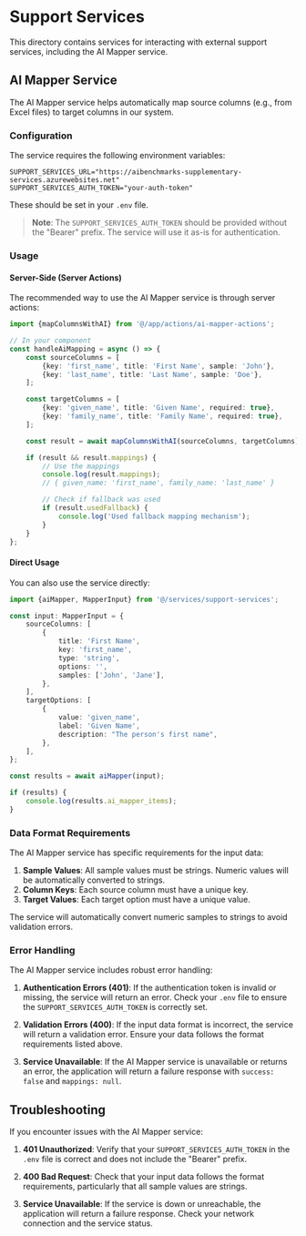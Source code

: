 # Support Services

This directory contains services for interacting with external support services, including the AI Mapper service.

## AI Mapper Service

The AI Mapper service helps automatically map source columns (e.g., from Excel files) to target columns in our system.

### Configuration

The service requires the following environment variables:

```
SUPPORT_SERVICES_URL="https://aibenchmarks-supplementary-services.azurewebsites.net"
SUPPORT_SERVICES_AUTH_TOKEN="your-auth-token"
```

These should be set in your `.env` file.

> **Note**: The `SUPPORT_SERVICES_AUTH_TOKEN` should be provided without the "Bearer" prefix. The service will use it as-is for authentication.

### Usage

#### Server-Side (Server Actions)

The recommended way to use the AI Mapper service is through server actions:

```typescript
import {mapColumnsWithAI} from '@/app/actions/ai-mapper-actions';

// In your component
const handleAiMapping = async () => {
	const sourceColumns = [
		{key: 'first_name', title: 'First Name', sample: 'John'},
		{key: 'last_name', title: 'Last Name', sample: 'Doe'},
	];

	const targetColumns = [
		{key: 'given_name', title: 'Given Name', required: true},
		{key: 'family_name', title: 'Family Name', required: true},
	];

	const result = await mapColumnsWithAI(sourceColumns, targetColumns);

	if (result && result.mappings) {
		// Use the mappings
		console.log(result.mappings);
		// { given_name: 'first_name', family_name: 'last_name' }

		// Check if fallback was used
		if (result.usedFallback) {
			console.log('Used fallback mapping mechanism');
		}
	}
};
```

#### Direct Usage

You can also use the service directly:

```typescript
import {aiMapper, MapperInput} from '@/services/support-services';

const input: MapperInput = {
	sourceColumns: [
		{
			title: 'First Name',
			key: 'first_name',
			type: 'string',
			options: '',
			samples: ['John', 'Jane'],
		},
	],
	targetOptions: [
		{
			value: 'given_name',
			label: 'Given Name',
			description: "The person's first name",
		},
	],
};

const results = await aiMapper(input);

if (results) {
	console.log(results.ai_mapper_items);
}
```

### Data Format Requirements

The AI Mapper service has specific requirements for the input data:

1. **Sample Values**: All sample values must be strings. Numeric values will be automatically converted to strings.
2. **Column Keys**: Each source column must have a unique key.
3. **Target Values**: Each target option must have a unique value.

The service will automatically convert numeric samples to strings to avoid validation errors.

### Error Handling

The AI Mapper service includes robust error handling:

1. **Authentication Errors (401)**: If the authentication token is invalid or missing, the service will return an error. Check your `.env` file to ensure the `SUPPORT_SERVICES_AUTH_TOKEN` is correctly set.

2. **Validation Errors (400)**: If the input data format is incorrect, the service will return a validation error. Ensure your data follows the format requirements listed above.

3. **Service Unavailable**: If the AI Mapper service is unavailable or returns an error, the application will return a failure response with `success: false` and `mappings: null`.

## Troubleshooting

If you encounter issues with the AI Mapper service:

1. **401 Unauthorized**: Verify that your `SUPPORT_SERVICES_AUTH_TOKEN` in the `.env` file is correct and does not include the "Bearer" prefix.

2. **400 Bad Request**: Check that your input data follows the format requirements, particularly that all sample values are strings.

3. **Service Unavailable**: If the service is down or unreachable, the application will return a failure response. Check your network connection and the service status.
